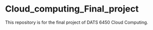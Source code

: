 # Cloud_computing_Final_project
This repository is for the final project of  DATS 6450 Cloud Computing.
